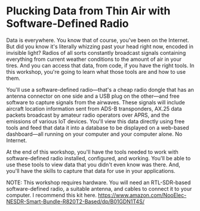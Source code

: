 # Plucking Data from Thin Air with Software-Defined Radio

Data is everywhere. You know that of course, you've been on the Internet. But did you know it's literally whizzing past your head right now, encoded in invisible light? Radios of all sorts constantly broadcast signals containing everything from current weather conditions to the amount of air in your tires. And you can access that data, from code, if you have the right tools. In this workshop, you're going to learn what those tools are and how to use them.

You'll use a software-defined radio—that's a cheap radio dongle that has an antenna connector on one side and a USB plug on the other—and free software to capture signals from the airwaves. These signals will include aircraft location information sent from ADS-B transponders, AX.25 data packets broadcast by amateur radio operators over APRS, and the emissions of various IoT devices. You'll view this data directly using free tools and feed that data it into a database to be displayed on a web-based dashboard—all running on your computer and your computer alone. No Internet.

At the end of this workshop, you'll have the tools needed to work with software-defined radio installed, configured, and working. You'll be able to use these tools to view data that you didn't even know was there. And, you'll have the skills to capture that data for use in your applications.

NOTE: This workshop requires hardware. You will need an RTL-SDR-based software-defined radio, a suitable antenna, and cables to connect it to your computer. I recommend this kit here. https://www.amazon.com/NooElec-NESDR-Smart-Bundle-R820T2-Based/dp/B01GDN1T4S/
